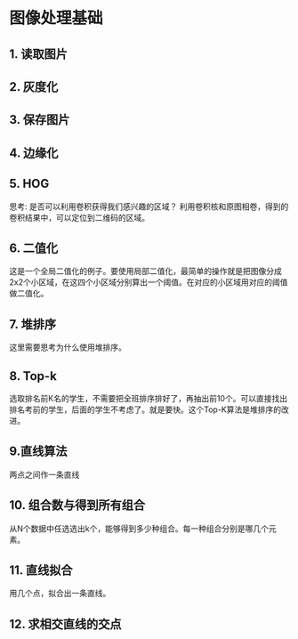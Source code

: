 # 图像处理基础

## 1. 读取图片
## 2. 灰度化
## 3. 保存图片
## 4. 边缘化
## 5. HOG
思考: 是否可以利用卷积获得我们感兴趣的区域？
利用卷积核和原图相卷，得到的卷积结果中，可以定位到二维码的区域。

## 6. 二值化

这是一个全局二值化的例子。要使用局部二值化，最简单的操作就是把图像分成2x2个小区域，在这四个小区域分别算出一个阈值。在对应的小区域用对应的阈值做二值化。

## 7. 堆排序
这里需要思考为什么使用堆排序。

## 8. Top-k 
选取排名前K名的学生，不需要把全班排序排好了，再抽出前10个。可以直接找出排名考前的学生，后面的学生不考虑了。就是要快。这个Top-K算法是堆排序的改进。

## 9.直线算法
两点之间作一条直线

## 10. 组合数与得到所有组合

从N个数据中任选选出k个，能够得到多少种组合。每一种组合分别是哪几个元素。

## 11. 直线拟合

用几个点，拟合出一条直线。

## 12. 求相交直线的交点

